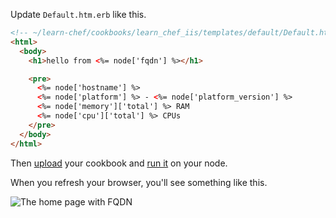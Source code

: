 Update <code class="file-path">Default.htm.erb</code> like this.

```html
<!-- ~/learn-chef/cookbooks/learn_chef_iis/templates/default/Default.htm.erb -->
<html>
  <body>
    <h1>hello from <%= node['fqdn'] %></h1>

    <pre>
      <%= node['hostname'] %>
      <%= node['platform'] %> - <%= node['platform_version'] %>
      <%= node['memory']['total'] %> RAM
      <%= node['cpu']['total'] %> CPUs
    </pre>
  </body>
</html>
```

Then [upload](/manage-a-node/windows/update-your-nodes-configuration#step2) your cookbook and [run it](/manage-a-node/windows/update-your-nodes-configuration#step3) on your node.

When you refresh your browser, you'll see something like this.

![The home page with FQDN](windows/webserver-template-more.png)
